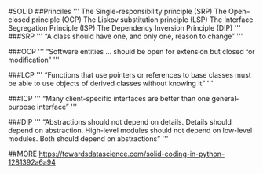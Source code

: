 #SOLID
##Princiles
    '''
    The Single-responsibility principle (SRP)
    The Open–closed principle (OCP)
    The Liskov substitution principle (LSP)
    The Interface Segregation Principle (ISP)
    The Dependency Inversion Principle (DIP)
    '''
###SRP
    '''
    “A class should have one, and only one, reason to change”
    '''

###OCP
    '''
    “Software entities … should be open for extension but closed for modification”
    '''

###LCP
    '''
    “Functions that use pointers or references to base classes must be able to use objects of derived classes without knowing it”
    '''

###ICP
    '''
    “Many client-specific interfaces are better than one general-purpose interface”
    '''

###DIP
    '''
    “Abstractions should not depend on details. Details should depend on abstraction. High-level modules should not depend on low-level modules. Both should depend on abstractions”
    '''

##MORE
https://towardsdatascience.com/solid-coding-in-python-1281392a6a94
